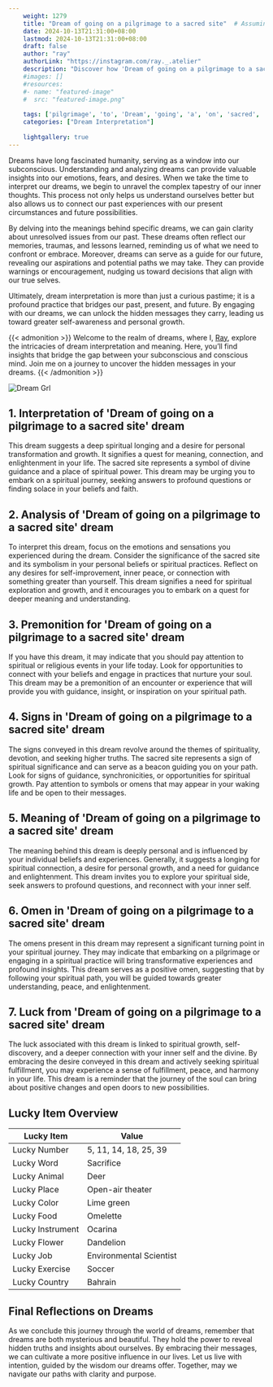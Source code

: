 ```yaml
---
    weight: 1279
    title: "Dream of going on a pilgrimage to a sacred site"  # Assuming 'title' column exists
    date: 2024-10-13T21:31:00+08:00
    lastmod: 2024-10-13T21:31:00+08:00
    draft: false
    author: "ray"
    authorLink: "https://instagram.com/ray._.atelier"
    description: "Discover how 'Dream of going on a pilgrimage to a sacred site' can interpret your future and uncover its significant meanings in your life."
    #images: []
    #resources:
    #- name: "featured-image"
    #  src: "featured-image.png"
    
    tags: ['pilgrimage', 'to', 'Dream', 'going', 'a', 'on', 'sacred', 'site', 'of']
    categories: ["Dream Interpretation"]
    
    lightgallery: true
---
```

    
Dreams have long fascinated humanity, serving as a window into our subconscious. Understanding and analyzing dreams can provide valuable insights into our emotions, fears, and desires. When we take the time to interpret our dreams, we begin to unravel the complex tapestry of our inner thoughts. This process not only helps us understand ourselves better but also allows us to connect our past experiences with our present circumstances and future possibilities.

By delving into the meanings behind specific dreams, we can gain clarity about unresolved issues from our past. These dreams often reflect our memories, traumas, and lessons learned, reminding us of what we need to confront or embrace. Moreover, dreams can serve as a guide for our future, revealing our aspirations and potential paths we may take. They can provide warnings or encouragement, nudging us toward decisions that align with our true selves.

Ultimately, dream interpretation is more than just a curious pastime; it is a profound practice that bridges our past, present, and future. By engaging with our dreams, we can unlock the hidden messages they carry, leading us toward greater self-awareness and personal growth.

{{< admonition >}}
Welcome to the realm of dreams, where I, [Ray](https://instagram.com/ray._.atelier), explore the intricacies of dream interpretation and meaning. Here, you’ll find insights that bridge the gap between your subconscious and conscious mind. Join me on a journey to uncover the hidden messages in your dreams.
{{< /admonition >}}

![Dream Grl](https://cdn.pixabay.com/photo/2017/11/02/03/35/gothic-2910057_1280.jpg "Dream Grl")

## 1. Interpretation of 'Dream of going on a pilgrimage to a sacred site' dream

This dream suggests a deep spiritual longing and a desire for personal transformation and growth. It signifies a quest for meaning, connection, and enlightenment in your life. The sacred site represents a symbol of divine guidance and a place of spiritual power. This dream may be urging you to embark on a spiritual journey, seeking answers to profound questions or finding solace in your beliefs and faith.

## 2. Analysis of 'Dream of going on a pilgrimage to a sacred site' dream

To interpret this dream, focus on the emotions and sensations you experienced during the dream. Consider the significance of the sacred site and its symbolism in your personal beliefs or spiritual practices. Reflect on any desires for self-improvement, inner peace, or connection with something greater than yourself. This dream signifies a need for spiritual exploration and growth, and it encourages you to embark on a quest for deeper meaning and understanding.

## 3. Premonition for 'Dream of going on a pilgrimage to a sacred site' dream

If you have this dream, it may indicate that you should pay attention to spiritual or religious events in your life today. Look for opportunities to connect with your beliefs and engage in practices that nurture your soul. This dream may be a premonition of an encounter or experience that will provide you with guidance, insight, or inspiration on your spiritual path.

## 4. Signs in 'Dream of going on a pilgrimage to a sacred site' dream

The signs conveyed in this dream revolve around the themes of spirituality, devotion, and seeking higher truths. The sacred site represents a sign of spiritual significance and can serve as a beacon guiding you on your path. Look for signs of guidance, synchronicities, or opportunities for spiritual growth. Pay attention to symbols or omens that may appear in your waking life and be open to their messages.

## 5. Meaning of 'Dream of going on a pilgrimage to a sacred site' dream

The meaning behind this dream is deeply personal and is influenced by your individual beliefs and experiences. Generally, it suggests a longing for spiritual connection, a desire for personal growth, and a need for guidance and enlightenment. This dream invites you to explore your spiritual side, seek answers to profound questions, and reconnect with your inner self.

## 6. Omen in 'Dream of going on a pilgrimage to a sacred site' dream

The omens present in this dream may represent a significant turning point in your spiritual journey. They may indicate that embarking on a pilgrimage or engaging in a spiritual practice will bring transformative experiences and profound insights. This dream serves as a positive omen, suggesting that by following your spiritual path, you will be guided towards greater understanding, peace, and enlightenment.

## 7. Luck from 'Dream of going on a pilgrimage to a sacred site' dream

The luck associated with this dream is linked to spiritual growth, self-discovery, and a deeper connection with your inner self and the divine. By embracing the desire conveyed in this dream and actively seeking spiritual fulfillment, you may experience a sense of fulfillment, peace, and harmony in your life. This dream is a reminder that the journey of the soul can bring about positive changes and open doors to new possibilities.

## Lucky Item Overview
| Lucky Item          | Value              |
|---------------|--------------------|
| Lucky Number        | 5, 11, 14, 18, 25, 39  |
| Lucky Word          | Sacrifice |
| Lucky Animal        | Deer |
| Lucky Place         | Open-air theater     |
| Lucky Color         | Lime green     |
| Lucky Food          | Omelette      |
| Lucky Instrument    | Ocarina |
| Lucky Flower        | Dandelion    |
| Lucky Job           | Environmental Scientist       |
| Lucky Exercise      | Soccer  |
| Lucky Country       | Bahrain    |


##  Final Reflections on Dreams

As we conclude this journey through the world of dreams, remember that dreams are both mysterious and beautiful. They hold the power to reveal hidden truths and insights about ourselves. By embracing their messages, we can cultivate a more positive influence in our lives. Let us live with intention, guided by the wisdom our dreams offer. Together, may we navigate our paths with clarity and purpose.
